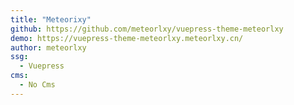 ```yaml
---
title: "Meteorixy"
github: https://github.com/meteorlxy/vuepress-theme-meteorlxy
demo: https://vuepress-theme-meteorlxy.meteorlxy.cn/
author: meteorlxy
ssg:
  - Vuepress
cms:
  - No Cms
---
```

